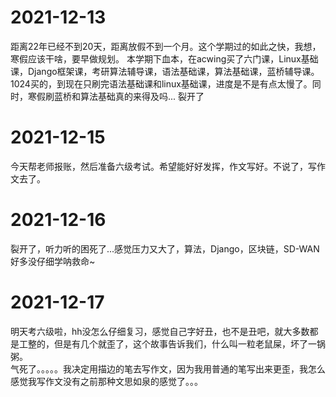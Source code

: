 # 2021-12-13
距离22年已经不到20天，距离放假不到一个月。这个学期过的如此之快，我想，寒假应该干啥，要早做规划。
本学期下血本，在acwing买了六门课，Linux基础课，Django框架课，考研算法辅导课，语法基础课，算法基础课，蓝桥辅导课。1024买的，到现在只刷完语法基础课和linux基础课，进度是不是有点太慢了。同时，寒假刷蓝桥和算法基础真的来得及吗...
裂开了
# 2021-12-15
今天帮老师报账，然后准备六级考试。希望能好好发挥，作文写好。不说了，写作文去了。
# 2021-12-16
裂开了，听力听的困死了...感觉压力又大了，算法，Django，区块链，SD-WAN好多没仔细学呐救命~
# 2021-12-17
明天考六级啦，hh没怎么仔细复习，感觉自己字好丑，也不是丑吧，就大多数都是工整的，但是有几个就歪了，这个故事告诉我们，什么叫一粒老鼠屎，坏了一锅粥。  
气死了。。。。。我决定用描边的笔去写作文，因为我用普通的笔写出来更歪，我怎么感觉我写作文没有之前那种文思如泉的感觉了。。。
